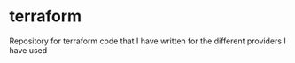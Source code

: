 # terraform
Repository for terraform code that I have written for the different providers I have used
